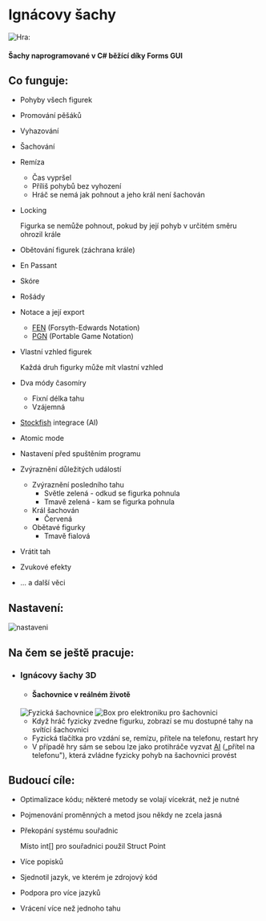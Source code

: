 # Ignácovy šachy
![Hra:][uvodni-fotka]
#### Šachy naprogramované v C# běžící díky Forms GUI  
## Co funguje:  
* Pohyby všech figurek
* Promování pěšáků  
* Vyhazování  
* Šachování  
* Remíza 
  * Čas vypršel
  * Příliš pohybů bez vyhození
  * Hráč se nemá jak pohnout a jeho král není šachován
* Locking
   
   Figurka se nemůže pohnout, pokud by její pohyb v určitém směru ohrozil krále
* Obětování figurek (záchrana krále)  
* En Passant  
* Skóre  
* Rošády  
* Notace a její export  
  * [FEN][fen-chesscom] (Forsyth-Edwards Notation)
  *  [PGN][pgn-chesscom] (Portable Game Notation)
* Vlastní vzhled figurek  
 
  Každá druh figurky může mít vlastní vzhled 
 
* Dva módy časomíry  
  * Fixní délka tahu
  * Vzájemná
* [Stockfish][stockfish] integrace (AI)  
* Atomic mode  
* Nastavení před spuštěním programu
* Zvýraznění důležitých událostí
  * Zvýraznění posledního tahu
    * Světle zelená - odkud se figurka pohnula
    * Tmavě zelená - kam se figurka pohnula
  * Král šachován
	  * Červená
  * Obětavé figurky
	  * Tmavě fialová
* Vrátit tah
* Zvukové efekty
* ... a další věci  
  
    
      
## Nastavení:
![nastaveni]


## Na čem se ještě pracuje:
* ### Ignácovy šachy 3D  
	* #### Šachovnice v reálném životě
	 ![Fyzická šachovnice][led-matrix] ![Box pro elektroniku pro šachovnici][skatule]
	* Když hráč fyzicky zvedne figurku, zobrazí se mu dostupné tahy na svítící šachovnici
	* Fyzická tlačítka pro vzdání se, remízu, přítele na telefonu, restart hry
	* V případě hry sám se sebou lze jako protihráče vyzvat [AI][stockfish] („přítel na telefonu"), která zvládne fyzicky pohyb na šachovnici provést
  
## Budoucí cíle:
* Optimalizace kódu; některé metody se volají vícekrát, než je nutné  
* Pojmenování proměnných a metod jsou někdy ne zcela jasná
* Překopání systému souřadnic      
 
  Místo int[] pro souřadnici použil Struct Point  
* Více popisků  
* Sjednotil jazyk, ve kterém je zdrojový kód
* Podpora pro více jazyků
* Vrácení více než jednoho tahu

[uvodni-fotka]: https://i.imgur.com/y7X5yLC.gif
[led-matrix]: https://i.imgur.com/2l6L9Ot.png
[skatule]: https://i.imgur.com/rfwegqm.jpeg
[fen-chesscom]: https://www.chess.com/terms/fen-chess
[pgn-chesscom]: https://www.chess.com/terms/chess-pgn
[nastaveni]: https://i.imgur.com/kiMFi1G.png
[stockfish]: https://github.com/official-stockfish/Stockfish

